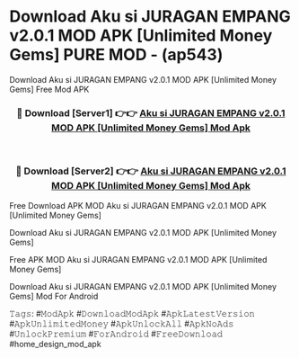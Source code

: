 # Download Aku si JURAGAN EMPANG v2.0.1 MOD APK [Unlimited Money Gems] PURE MOD - (ap543)
Download Aku si JURAGAN EMPANG v2.0.1 MOD APK [Unlimited Money Gems] Free Mod APK

<div align="center">
<h3>🔴 Download [Server1] 👉👉 <a href="https://apk-comot.site?title=Aku_si_JURAGAN_EMPANG_v2.0.1_MOD_APK_[Unlimited_Money_Gems]">Aku si JURAGAN EMPANG v2.0.1 MOD APK [Unlimited Money Gems] Mod Apk</a></h3><br>

<h3>🔴 Download [Server2] 👉👉 <a href="https://apk-comot.site?title=Aku_si_JURAGAN_EMPANG_v2.0.1_MOD_APK_[Unlimited_Money_Gems]">Aku si JURAGAN EMPANG v2.0.1 MOD APK [Unlimited Money Gems] Mod Apk</a></h3>
</div>


Free Download APK MOD Aku si JURAGAN EMPANG v2.0.1 MOD APK [Unlimited Money Gems]

Download Aku si JURAGAN EMPANG v2.0.1 MOD APK [Unlimited Money Gems] 

Free APK MOD Aku si JURAGAN EMPANG v2.0.1 MOD APK [Unlimited Money Gems] 

Download Aku si JURAGAN EMPANG v2.0.1 MOD APK [Unlimited Money Gems] Mod For Android

𝚃𝚊𝚐𝚜: #𝙼𝚘𝚍𝙰𝚙𝚔 #𝙳𝚘𝚠𝚗𝚕𝚘𝚊𝚍𝙼𝚘𝚍𝙰𝚙𝚔 #𝙰𝚙𝚔𝙻𝚊𝚝𝚎𝚜𝚝𝚅𝚎𝚛𝚜𝚒𝚘𝚗 #𝙰𝚙𝚔𝚄𝚗𝚕𝚒𝚖𝚒𝚝𝚎𝚍𝙼𝚘𝚗𝚎𝚢 #𝙰𝚙𝚔𝚄𝚗𝚕𝚘𝚌𝚔𝙰𝚕𝚕 #𝙰𝚙𝚔𝙽𝚘𝙰𝚍𝚜 #𝚄𝚗𝚕𝚘𝚌𝚔𝙿𝚛𝚎𝚖𝚒𝚞𝚖 #𝙵𝚘𝚛𝙰𝚗𝚍𝚛𝚘𝚒𝚍 #𝙵𝚛𝚎𝚎𝙳𝚘𝚠𝚗𝚕𝚘𝚊𝚍 #home_design_mod_apk